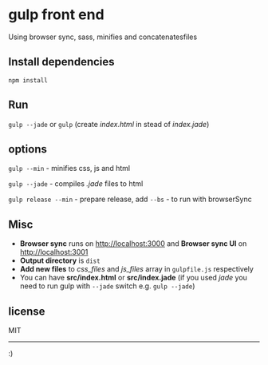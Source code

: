 # gulp front end
Using browser sync, sass, minifies and concatenatesfiles

## Install dependencies

```
npm install
```

## Run
`gulp --jade` or `gulp` (create _index.html_ in stead of _index.jade_)

## options
`gulp --min`  - minifies css, js and html

`gulp --jade` - compiles _.jade_ files to html

`gulp release --min` - prepare release, add `--bs` - to run with  browserSync

## Misc
- **Browser sync** runs on [http://localhost:3000](http://localhost:3000) and **Browser sync UI** on [http://localhost:3001](http://localhost:3001)
- **Output directory** is `dist`
- **Add new files** to _css_files_ and _js_files_ array in `gulpfile.js` respectively
- You can have **src/index.html** or **src/index.jade** (if you used _jade_ you need to run gulp with `--jade` switch e.g. `gulp --jade`)

## license

MIT

--------------------------------------------------------------------------------

:)
